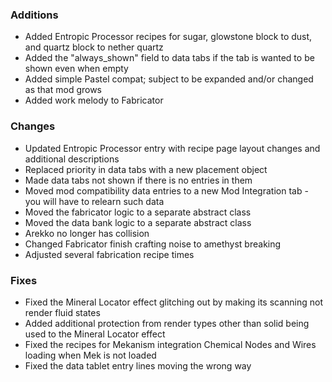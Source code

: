 ### Additions
- Added Entropic Processor recipes for sugar, glowstone block to dust, and quartz block to nether quartz
- Added the "always_shown" field to data tabs if the tab is wanted to be shown even when empty
- Added simple Pastel compat; subject to be expanded and/or changed as that mod grows
- Added work melody to Fabricator

### Changes
- Updated Entropic Processor entry with recipe page layout changes and additional descriptions
- Replaced priority in data tabs with a new placement object
- Made data tabs not shown if there is no entries in them
- Moved mod compatibility data entries to a new Mod Integration tab - you will have to relearn such data
- Moved the fabricator logic to a separate abstract class
- Moved the data bank logic to a separate abstract class
- Arekko no longer has collision
- Changed Fabricator finish crafting noise to amethyst breaking
- Adjusted several fabrication recipe times

### Fixes
- Fixed the Mineral Locator effect glitching out by making its scanning not render fluid states
- Added additional protection from render types other than solid being used to the Mineral Locator effect
- Fixed the recipes for Mekanism integration Chemical Nodes and Wires loading when Mek is not loaded
- Fixed the data tablet entry lines moving the wrong way
